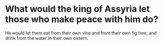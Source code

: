 # What would the king of Assyria let those who make peace with him do?

He would let them eat from their own vine and from their own fig tree, and drink from the water in their own cistern.

